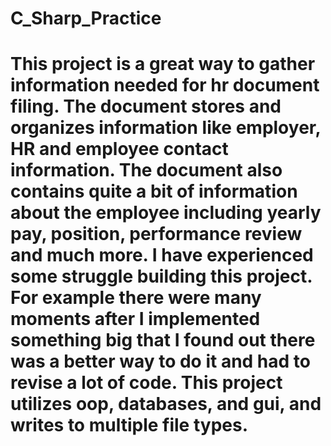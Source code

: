 # C_Sharp_Practice
# This project is a great way to gather information needed for hr document filing. The document stores and organizes information like employer, HR and employee contact information. The document also contains quite a bit of information about the employee including yearly pay, position, performance review and much more. I have experienced some struggle building this project. For example there were many moments after I implemented something big that I found out there was a better way to do it and had to revise a lot of code. This project utilizes oop,  databases, and gui, and writes to multiple file types.